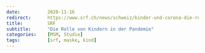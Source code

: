 ```yaml
---
date:          2020-11-16
redirect:      https://www.srf.ch/news/schweiz/kinder-und-corona-die-rolle-von-kindern-in-der-pandemie
title:         SRF
subtitle:      "Die Rolle von Kindern in der Pandemie"
categories:    [MSM, Studie]
tags:          [srf, maske, kind]
---
```


